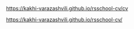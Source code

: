 https://kakhi-varazashvili.github.io/rsschool-cv/cv

https://kakhi-varazashvili.github.io/rsschool-cv/
